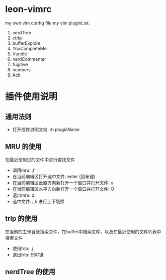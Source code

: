 # leon-vimrc
my own vim config file
my vim pluginList:
1. nerdTree 
2. ctrlp
3. bufferExplore
4. YouCompleteMe
5. Vundle
6. nerdCommenter
7. fugitive
8. numbers
9. Ack

# 插件使用说明

## 通用法则
- 打开插件说明文档: :h pluginName


## MRU 的使用
在最近使用过的文件中进行查找文件
- 调用mru: ,f
- 在当前编辑区打开选中文件: enter (回车键)
- 在当前编辑区垂直方向新打开一个窗口并打开文件: o
- 在当前编辑区水平方向新打开一个窗口并打开文件: O
- 退出mru: q
- 选中文件: j,k 进行上下切换

## trlp 的使用
在当前的工作目录搜索文件，在buffer中搜索文件，以及在最近使用的文件列表中搜索文件
- 使用trlp: ,j
- 退出trlp: ESC键

## nerdTree 的使用

